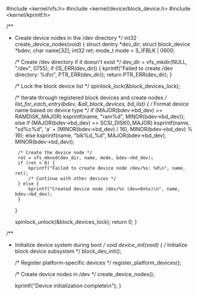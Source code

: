 #include <kernel/vfs.h>
#include <kernel/device/block_device.h>
#include <kernel/kprintf.h>

/**
 * Create device nodes in the /dev directory
 */
int32 create_device_nodes(void) {
    struct dentry *dev_dir;
    struct block_device *bdev;
    char name[32];
    int32 ret;
    mode_t mode = S_IFBLK | 0600;
    
    /* Create /dev directory if it doesn't exist */
    dev_dir = vfs_mkdir(NULL, "/dev", 0755);
    if (IS_ERR(dev_dir)) {
        kprintf("Failed to create /dev directory: %d\n", PTR_ERR(dev_dir));
        return PTR_ERR(dev_dir);
    }
    
    /* Lock the block device list */
    spinlock_lock(&block_devices_lock);
    
    /* Iterate through registered block devices and create nodes */
    list_for_each_entry(bdev, &all_block_devices, bd_list) {
        /* Format device name based on device type */
        if (MAJOR(bdev->bd_dev) == RAMDISK_MAJOR)
            ksprintf(name, "ram%d", MINOR(bdev->bd_dev));
        else if (MAJOR(bdev->bd_dev) == SCSI_DISK0_MAJOR)
            ksprintf(name, "sd%c%d", 'a' + (MINOR(bdev->bd_dev) / 16), 
                    MINOR(bdev->bd_dev) % 16);
        else
            ksprintf(name, "blk%d_%d", MAJOR(bdev->bd_dev), MINOR(bdev->bd_dev));
        
        /* Create the device node */
        ret = vfs_mknod(dev_dir, name, mode, bdev->bd_dev);
        if (ret < 0) {
            kprintf("Failed to create device node /dev/%s: %d\n", name, ret);
            /* Continue with other devices */
        } else {
            kprintf("Created device node /dev/%s (dev=0x%x)\n", name, bdev->bd_dev);
        }
    }
    
    spinlock_unlock(&block_devices_lock);
    return 0;
}

/**
 * Initialize device system during boot
 */
void device_init(void) {
    /* Initialize block device subsystem */
    block_dev_init();
    
    /* Register platform-specific devices */
    register_platform_devices();
    
    /* Create device nodes in /dev */
    create_device_nodes();
    
    kprintf("Device initialization complete\n");
}